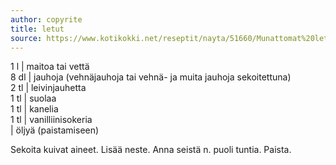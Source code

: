 ```yaml
---
author: copyrite
title: letut
source: https://www.kotikokki.net/reseptit/nayta/51660/Munattomat%20letut/
---
```


1 l | maitoa tai vettä 	
8 dl | jauhoja (vehnäjauhoja tai vehnä- ja muita jauhoja sekoitettuna) 	
2 tl | leivinjauhetta 	
1 tl | suolaa 	
1 tl | kanelia 	
1 tl | vanilliinisokeria 	
| öljyä (paistamiseen)

Sekoita kuivat aineet. Lisää neste. Anna seistä n. puoli tuntia. Paista.
